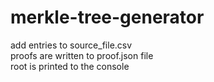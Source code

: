 # merkle-tree-generator
add entries to source_file.csv  
proofs are written to proof.json file  
root is printed to the console
